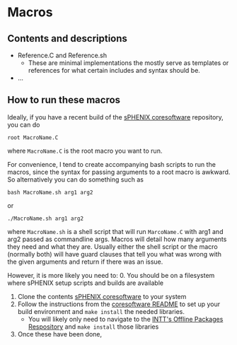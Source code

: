 # Macros

## Contents and descriptions
* Reference.C and Reference.sh
	* These are minimal implementations the mostly serve as templates or references for what certain includes and syntax should be.
* ...

## How to run these macros
Ideally, if you have a recent build of the [sPHENIX coresoftware](https://github.com/sPHENIX-Collaboration/coresoftware) repository, you can do
```
root MacroName.C
```
where `MacroName.C` is the root macro you want to run.

For convenience, I tend to create accompanying bash scripts to run the macros, since the syntax for passing arguments to a root macro is awkward. So alternatively you can do something such as
```
bash MacroName.sh arg1 arg2
```
or
```
./MacroName.sh arg1 arg2
```
where `MacroName.sh` is a shell script that will run `MarcoName.C` with arg1 and arg2 passed as commandline args. Macros will detail how many arguments they need and what they are. Usually either the shell script or the macro (normally both) will have guard clauses that tell you what was wrong with the given arguments and return if there was an issue.

However, it is more likely you need to:
0. You should be on a filesystem where sPHENIX setup scripts and builds are available
1. Clone the contents [sPHENIX coresoftware](https://github.com/sPHENIX-Collaboration/coresoftware) to your system
2. Follow the instructions from the [coresoftware README](https://github.com/sPHENIX-Collaboration/coresoftware/blob/master/README.md) to set up your build environment and `make install` the needed libraries.
	* You will likely only need to navigate to the [INTT's Offline Packages Respository](https://github.com/sPHENIX-Collaboration/coresoftware/tree/master/offline/packages/intt) and `make install` those libraries
3. Once these have been done,
